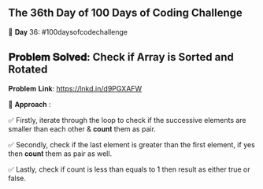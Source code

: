 The 36th Day of 100 Days of Coding Challenge
-----------------------------------------------

📌 𝐃𝐚𝐲 36: #100daysofcodechallenge

𝐏𝐫𝐨𝐛𝐥𝐞𝐦 𝐒𝐨𝐥𝐯𝐞𝐝: Check if Array is Sorted and Rotated
------------------------------------------------------
𝐏𝐫𝐨𝐛𝐥𝐞𝐦 𝐋𝐢𝐧𝐤: https://lnkd.in/d9PGXAFW

📌 𝐀𝐩𝐩𝐫𝐨𝐚𝐜𝐡 :

✅ Firstly, iterate through the loop to check if the successive elements are smaller than each other & 𝐜𝐨𝐮𝐧𝐭 them as pair.

✅ Secondly, check if the last element is greater than the first element, if yes then 𝐜𝐨𝐮𝐧𝐭 them as pair as well.

✅ Lastly, check if count is less than equals to 1 then result as either true or false.
